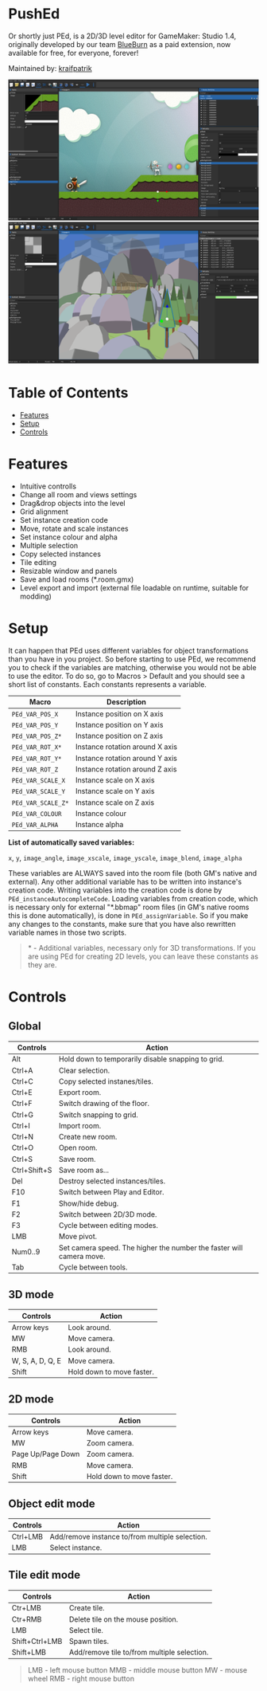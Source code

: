 # PushEd
Or shortly just PEd, is a 2D/3D level editor for GameMaker: Studio 1.4, originally developed by our team [BlueBurn](blueburn.bluefile.cz/) as a paid extension, now available for free, for everyone, forever!

Maintained by: [kraifpatrik](https://github.com/kraifpatrik)

![Screenshot 2D](2d.png)
![Screenshot 3D](3d.png)

# Table of Contents
 * [Features](#features)
 * [Setup](#setup)
 * [Controls](#controls)

# Features
 * Intuitive controlls
 * Change all room and views settings
 * Drag&drop objects into the level
 * Grid alignment
 * Set instance creation code
 * Move, rotate and scale instances
 * Set instance colour and alpha
 * Multiple selection
 * Copy selected instances
 * Tile editing
 * Resizable window and panels
 * Save and load rooms (*.room.gmx)
 * Level export and import (external file loadable on runtime, suitable for modding)

# Setup
It can happen that PEd uses different variables for object transformations than you have in you project. So before starting to use PEd, we recommend you to check if the variables are matching, otherwise you would not be able to use the editor. To do so, go to Macros > Default and you should see a short list of constants. Each constants represents a variable.

Macro              | Description
------------------ | -----------
`PEd_VAR_POS_X`    | Instance position on X axis
`PEd_VAR_POS_Y`    | Instance position on Y axis
`PEd_VAR_POS_Z*`   | Instance position on Z axis
`PEd_VAR_ROT_X*`   | Instance rotation around X axis
`PEd_VAR_ROT_Y*`   | Instance rotation around Y axis
`PEd_VAR_ROT_Z`    | Instance rotation around Z axis
`PEd_VAR_SCALE_X`  | Instance scale on X axis
`PEd_VAR_SCALE_Y`  | Instance scale on Y axis
`PEd_VAR_SCALE_Z*` | Instance scale on Z axis
`PEd_VAR_COLOUR`   | Instance colour
`PEd_VAR_ALPHA`    | Instance alpha

**List of automatically saved variables:**

 `x`, `y`, `image_angle`, `image_xscale`, `image_yscale`, `image_blend`, `image_alpha`

These variables are ALWAYS saved into the room file (both GM's native and external). Any other additional variable has to be written into instance's creation code. Writing variables into the creation code is done by `PEd_instanceAutocompleteCode`. Loading variables from creation code, which is necessary only for external "*.bbmap" room files (in GM's native rooms this is done automatically), is done in `PEd_assignVariable`. So if you make any changes to the constants, make sure that you have also rewritten variable names in those two scripts.

> \* - Additional variables, necessary only for 3D transformations. If you are using PEd for creating 2D levels, you can leave these constants as they are.

# Controls
## Global
Controls     | Action
------------ | ------
Alt          | Hold down to temporarily disable snapping to grid.
Ctrl+A       | Clear selection.
Ctrl+C       | Copy selected instanes/tiles.
Ctrl+E       | Export room.
Ctrl+F       | Switch drawing of the floor.
Ctrl+G       | Switch snapping to grid.
Ctrl+I       | Import room.
Ctrl+N       | Create new room.
Ctrl+O       | Open room.
Ctrl+S       | Save room.
Ctrl+Shift+S | Save room as...
Del          | Destroy selected instances/tiles.
F10          | Switch between Play and Editor.
F1           | Show/hide debug.
F2           | Switch between 2D/3D mode.
F3           | Cycle between editing modes.
LMB          | Move pivot.
Num0..9      | Set camera speed. The higher the number the faster will camera move.
Tab          | Cycle between tools.

## 3D mode
Controls         | Action
---------------- | ------
Arrow keys       | Look around.
MW               | Move camera.
RMB              | Look around.
W, S, A, D, Q, E | Move camera.
Shift            | Hold down to move faster.

## 2D mode
Controls          | Action
----------------- | ------
Arrow keys        | Move camera.
MW                | Zoom camera.
Page Up/Page Down | Zoom camera.
RMB               | Move camera.
Shift             | Hold down to move faster.

## Object edit mode
Controls | Action
-------- | ------
Ctrl+LMB | Add/remove instance to/from multiple selection.
LMB      | Select instance.

## Tile edit mode
Controls       | Action
-------------- | ------
Ctr+LMB        | Create tile.
Ctr+RMB        | Delete tile on the mouse position.
LMB            | Select tile.
Shift+Ctrl+LMB | Spawn tiles.
Shift+LMB      | Add/remove tile to/from multiple selection.

> LMB - left mouse button
> MMB - middle mouse button
> MW - mouse wheel
> RMB - right mouse button
